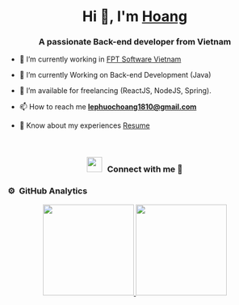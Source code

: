 <h1 align="center">Hi 👋, I'm <a href="https://github.com/lphoang" target="blank">
Hoang</a></h1>
<h3 align="center">A passionate Back-end developer from Vietnam</h3>

- 🔭 I’m currently working in <a href="/" target="blank">FPT Software Vietnam</a>

- 🌱 I’m currently Working on Back-end Development (Java)

- 🤝 I’m available for freelancing (ReactJS, NodeJS, Spring).

- 📫 How to reach me **lephuochoang1810@gmail.com**

- 📄 Know about my experiences <a href="/" target="blank">Resume</a>
<br/>
<h3 align="center" > <img src="https://media.giphy.com/media/iY8CRBdQXODJSCERIr/giphy.gif" width="30" height="30" style="margin-right: 10px;">Connect with me 🤝 </h3>

<p align="center">

### ⚙️ &nbsp;GitHub Analytics

<p align="center">
<a href="https://github.com/lphoang">
  <img height="180em" src="https://github-readme-stats-eight-theta.vercel.app/api?username=lphoang&show_icons=true&theme=algolia&include_all_commits=true&count_private=true"/>
  <img height="180em" src="https://github-readme-stats-eight-theta.vercel.app/api/top-langs/?username=lphoang&layout=compact&langs_count=8&theme=algolia"/>
</a>
</p>

